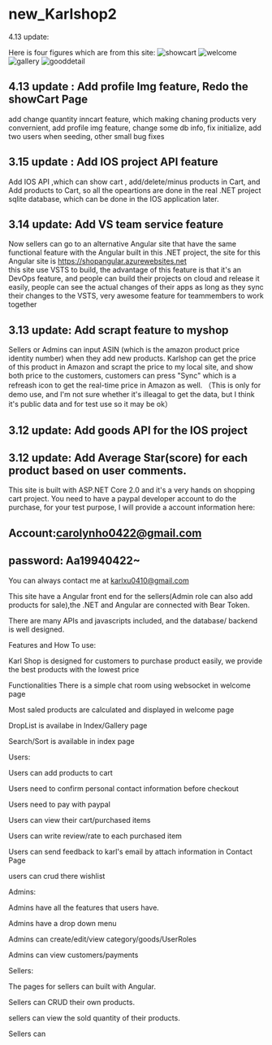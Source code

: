 # new_Karlshop2

4.13 update:

Here is four figures which are from this site:
![showcart](https://github.com/wokaerhenshen/new_Karlshop2/blob/master/wwwroot/images/showcart.png)
![welcome](https://github.com/wokaerhenshen/new_Karlshop2/tree/master/wwwroot/images/welcome.png)
![gallery](https://github.com/wokaerhenshen/new_Karlshop2/tree/master/wwwroot/images/gallery.png)
![gooddetail](https://github.com/wokaerhenshen/new_Karlshop2/tree/master/wwwroot/images/gooddetail.png)

4.13 update : Add profile Img feature, Redo the showCart Page
------------------------------------------------------
add change quantity inncart feature, which making chaning products very convernient, add profile img feature, change some db info, fix initialize, add two users when seeding, other small bug fixes

3.15 update : Add IOS project API feature
----------------

Add IOS API ,which can show cart , add/delete/minus products in Cart, and Add products to Cart, so all the opeartions are done in 
the real .NET project sqlite database, which can be done in the IOS application later.

3.14 update: Add VS team service feature
---------------
Now sellers can go to an alternative Angular site that have the same functional feature with the Angular built in this .NET project,
the site for this Angular site is https://shopangular.azurewebsites.net  
this site use VSTS to build, the advantage of this feature is that it's an DevOps feature, and people can build their projects 
on cloud and release it easily, people can see the actual changes of their apps as long as they sync their changes to the VSTS,
very awesome feature for teammembers to work together

3.13 update: Add scrapt feature to myshop
-----------
Sellers or Admins can input ASIN (which is the amazon product price identity number) when they add new products.
Karlshop can get the price of this product in Amazon and scrapt the price to my local site, and show both price 
to the customers, customers can press "Sync" which is a refreash icon to get the real-time price in Amazon as well.
（This is only for demo use, and I'm not sure whether it's illeagal to get the data, but I think it's public data and 
for test use so it may be ok）


3.12 update: Add goods API for the IOS project 
------------------------
3.12 update: Add Average Star(score) for each product based on user comments.
-----------



This site is built with ASP.NET Core 2.0 and it's a very hands on shopping cart project.
You need to have a paypal developer account to do the purchase, for your test purpose, I will provide a account information here:

Account:carolynho0422@gmail.com
----------------------------------------
password: Aa19940422~
-------------------------------------

You can always contact me at karlxu0410@gmail.com

This site have a Angular front end for the sellers(Admin role can also add products for sale),the .NET and Angular are connected with Bear
Token.

There are many APIs and javascripts included, and the database/ backend is well designed.


Features and How To use:

Karl Shop is designed for customers to purchase product easily, we provide the best products with the lowest price

Functionalities
There is a simple chat room using websocket in welcome page

Most saled products are calculated and displayed in welcome page

DropList is availabe in Index/Gallery page

Search/Sort is available in index page

Users:

Users can add products to cart

Users need to confirm personal contact information before checkout

Users need to pay with paypal

Users can view their cart/purchased items

Users can write review/rate to each purchased item

Users can send feedback to karl's email by attach information in Contact Page

users can crud there wishlist

Admins:

Admins have all the features that users have.

Admins have a drop down menu

Admins can create/edit/view category/goods/UserRoles

Admins can view customers/payments

Sellers:

The pages for sellers can built with Angular.

Sellers can CRUD their own products.

sellers can view the sold quantity of their products.

Sellers can 
